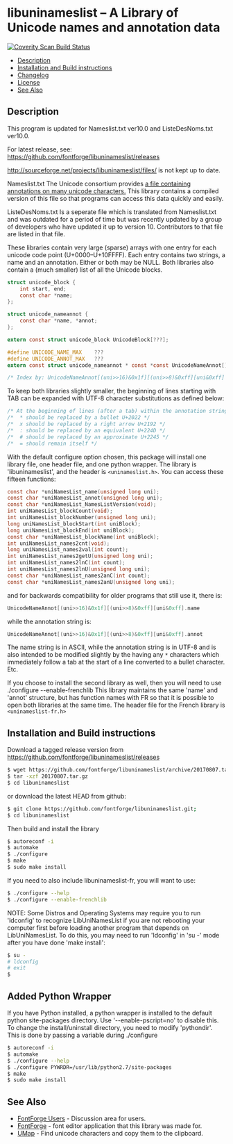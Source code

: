 libuninameslist – A Library of Unicode names and annotation data
================================================================
[![Coverity Scan Build Status](https://scan.coverity.com/projects/793/badge.svg?flat=1)](https://scan.coverity.com/projects/793)

-   [Description](#description)
-   [Installation and Build instructions](#installation-and-build-instructions)
-   [Changelog](https://raw.github.com/fontforge/libuninameslist/master/ChangeLog)
-   [License](https://raw.github.com/fontforge/libuninameslist/master/LICENSE)
-   [See Also](#see-also)

Description
-----------

This program is updated for Nameslist.txt ver10.0 and ListeDesNoms.txt ver10.0.

For latest release, see: https://github.com/fontforge/libuninameslist/releases

http://sourceforge.net/projects/libuninameslist/files/ is not kept up to date.

Nameslist.txt
The Unicode consortium provides [a file containing annotations on many unicode
characters.](http://www.unicode.org/Public/UNIDATA/NamesList.html) This library
contains a compiled version of this file so that programs can access this data
quickly and easily.

ListeDesNoms.txt
Is a seperate file which is translated from Nameslist.txt and was outdated for
a period of time but was recently updated by a group of developers who have
updated it up to version 10. Contributors to that file are listed in that file.

These libraries contain very large (sparse) arrays with one entry for each
unicode code point (U+0000–U+10FFFF). Each entry contains two strings, a name
and an annotation. Either or both may be NULL. Both libraries also contain a
(much smaller) list of all the Unicode blocks.

```c
struct unicode_block {
    int start, end;
    const char *name;
};

struct unicode_nameannot {
    const char *name, *annot;
};

extern const struct unicode_block UnicodeBlock[???];

#define UNICODE_NAME_MAX    ???
#define UNICODE_ANNOT_MAX   ???
extern const struct unicode_nameannot * const *const UnicodeNameAnnot[];

/* Index by: UnicodeNameAnnot[(uni>>16)&0x1f][(uni>>8)&0xff][uni&0xff] */
```

To keep both libraries slightly smaller, the beginning of lines starting with
TAB can be expanded with UTF-8 character substitutions as defined below:

```c
/* At the beginning of lines (after a tab) within the annotation string, a */
/*  * should be replaced by a bullet U+2022 */
/*  x should be replaced by a right arrow U+2192 */
/*  : should be replaced by an equivalent U+224D */
/*  # should be replaced by an approximate U+2245 */
/*  = should remain itself */
```

With the default configure option chosen, this package will install one library
file, one header file, and one python wrapper. The library is 'libuninameslist', and the header is `<uninameslist.h>`. You can access these fifteen functions:

```c
const char *uniNamesList_name(unsigned long uni);
const char *uniNamesList_annot(unsigned long uni);
const char *uniNamesList_NamesListVersion(void);
int uniNamesList_blockCount(void);
int uniNamesList_blockNumber(unsigned long uni);
long uniNamesList_blockStart(int uniBlock);
long uniNamesList_blockEnd(int uniBlock);
const char *uniNamesList_blockName(int uniBlock);
int uniNamesList_names2cnt(void);
long uniNamesList_names2val(int count);
int uniNamesList_names2getU(unsigned long uni);
int uniNamesList_names2lnC(int count);
int uniNamesList_names2lnU(unsigned long uni);
const char *uniNamesList_names2anC(int count);
const char *uniNamesList_names2anU(unsigned long uni);
```

and for backwards compatibility for older programs that still use it, there is:

```c
UnicodeNameAnnot[(uni>>16)&0x1f][(uni>>8)&0xff][uni&0xff].name
```

while the annotation string is:

```c
UnicodeNameAnnot[(uni>>16)&0x1f][(uni>>8)&0xff][uni&0xff].annot
```

The name string is in ASCII, while the annotation string is in UTF-8 and is
also intended to be modified slightly by the having any `*` characters which
immediately follow a tab at the start of a line converted to a bullet
character. Etc.

If you choose to install the second library as well, then you will need to
use ./configure --enable-frenchlib
This library maintains the same 'name' and 'annot' structure, but has function
names with FR so that it is possible to open both libraries at the same time.
The header file for the French library is `<uninameslist-fr.h>`

Installation and Build instructions
-----------------------------------

Download a tagged release version from https://github.com/fontforge/libuninameslist/releases

```bash
$ wget https://github.com/fontforge/libuninameslist/archive/20170807.tar.gz
$ tar -xzf 20170807.tar.gz
$ cd libuninameslist
```

or download the latest HEAD from github:
```bash
$ git clone https://github.com/fontforge/libuninameslist.git;
$ cd libuninameslist
```

Then build and install the library
```bash
$ autoreconf -i
$ automake
$ ./configure
$ make
$ sudo make install
```

If you need to also include libuninameslist-fr, you will want to use:
```bash
$ ./configure --help
$ ./configure --enable-frenchlib
```

NOTE: Some Distros and Operating Systems may require you to run 'ldconfig' to
recognize LibUniNamesList if you are not rebooting your computer first before
loading another program that depends on LibUniNamesList. To do this, you may
need to run 'ldconfig' in 'su -' mode after you have done 'make install':
```bash
$ su -
# ldconfig
# exit
$
```

Added Python Wrapper
--------------------

If you have Python installed, a python wrapper is installed to the default
python site-packages directory. Use '--enable-pscript=no' to disable this.
To change the install/uninstall directory, you need to modify 'pythondir'.
This is done by passing a variable during ./configure
```bash
$ autoreconf -i
$ automake
$ ./configure --help
$ ./configure PYWRDR=/usr/lib/python2.7/site-packages
$ make
$ sudo make install
```

See Also
--------

- [FontForge Users](https://sourceforge.net/p/fontforge/mailman/fontforge-users/) - Discussion area for users.
- [FontForge](http://github.com/fontforge/fontforge/) - font editor application that this library was made for.
- [UMap](http://umap.sf.net/) - Find unicode characters and copy them to the clipboard.
